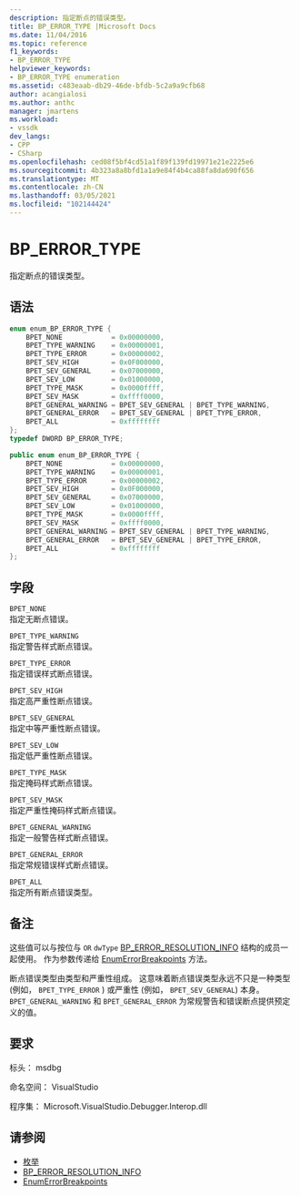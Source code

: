```yaml
---
description: 指定断点的错误类型。
title: BP_ERROR_TYPE |Microsoft Docs
ms.date: 11/04/2016
ms.topic: reference
f1_keywords:
- BP_ERROR_TYPE
helpviewer_keywords:
- BP_ERROR_TYPE enumeration
ms.assetid: c483eaab-db29-46de-bfdb-5c2a9a9cfb68
author: acangialosi
ms.author: anthc
manager: jmartens
ms.workload:
- vssdk
dev_langs:
- CPP
- CSharp
ms.openlocfilehash: ced08f5bf4cd51a1f89f139fd19971e21e2225e6
ms.sourcegitcommit: 4b323a8a8bfd1a1a9e84f4b4ca88fa8da690f656
ms.translationtype: MT
ms.contentlocale: zh-CN
ms.lasthandoff: 03/05/2021
ms.locfileid: "102144424"
---
```

# <a name="bp_error_type"></a>BP_ERROR_TYPE
指定断点的错误类型。

## <a name="syntax"></a>语法

```cpp
enum enum_BP_ERROR_TYPE {
    BPET_NONE            = 0x00000000,
    BPET_TYPE_WARNING    = 0x00000001,
    BPET_TYPE_ERROR      = 0x00000002,
    BPET_SEV_HIGH        = 0x0F000000,
    BPET_SEV_GENERAL     = 0x07000000,
    BPET_SEV_LOW         = 0x01000000,
    BPET_TYPE_MASK       = 0x0000ffff,
    BPET_SEV_MASK        = 0xffff0000,
    BPET_GENERAL_WARNING = BPET_SEV_GENERAL | BPET_TYPE_WARNING,
    BPET_GENERAL_ERROR   = BPET_SEV_GENERAL | BPET_TYPE_ERROR,
    BPET_ALL             = 0xffffffff
};
typedef DWORD BP_ERROR_TYPE;
```

```csharp
public enum enum_BP_ERROR_TYPE {
    BPET_NONE            = 0x00000000,
    BPET_TYPE_WARNING    = 0x00000001,
    BPET_TYPE_ERROR      = 0x00000002,
    BPET_SEV_HIGH        = 0x0F000000,
    BPET_SEV_GENERAL     = 0x07000000,
    BPET_SEV_LOW         = 0x01000000,
    BPET_TYPE_MASK       = 0x0000ffff,
    BPET_SEV_MASK        = 0xffff0000,
    BPET_GENERAL_WARNING = BPET_SEV_GENERAL | BPET_TYPE_WARNING,
    BPET_GENERAL_ERROR   = BPET_SEV_GENERAL | BPET_TYPE_ERROR,
    BPET_ALL             = 0xffffffff
};
```

## <a name="fields"></a>字段
`BPET_NONE`\
指定无断点错误。

`BPET_TYPE_WARNING`\
指定警告样式断点错误。

`BPET_TYPE_ERROR`\
指定错误样式断点错误。

`BPET_SEV_HIGH`\
指定高严重性断点错误。

`BPET_SEV_GENERAL`\
指定中等严重性断点错误。

`BPET_SEV_LOW`\
指定低严重性断点错误。

`BPET_TYPE_MASK`\
指定掩码样式断点错误。

`BPET_SEV_MASK`\
指定严重性掩码样式断点错误。

`BPET_GENERAL_WARNING`\
指定一般警告样式断点错误。

`BPET_GENERAL_ERROR`\
指定常规错误样式断点错误。

`BPET_ALL`\
指定所有断点错误类型。

## <a name="remarks"></a>备注
这些值可以与按位与 `OR` `dwType` [BP_ERROR_RESOLUTION_INFO](../../../extensibility/debugger/reference/bp-error-resolution-info.md) 结构的成员一起使用。 作为参数传递给 [EnumErrorBreakpoints](../../../extensibility/debugger/reference/idebugpendingbreakpoint2-enumerrorbreakpoints.md) 方法。

断点错误类型由类型和严重性组成。 这意味着断点错误类型永远不只是一种类型 (例如， `BPET_TYPE_ERROR` ) 或严重性 (例如， `BPET_SEV_GENERAL`) 本身。 `BPET_GENERAL_WARNING` 和 `BPET_GENERAL_ERROR` 为常规警告和错误断点提供预定义的值。

## <a name="requirements"></a>要求
标头： msdbg

命名空间： VisualStudio

程序集： Microsoft.VisualStudio.Debugger.Interop.dll

## <a name="see-also"></a>请参阅
- [枚举](../../../extensibility/debugger/reference/enumerations-visual-studio-debugging.md)
- [BP_ERROR_RESOLUTION_INFO](../../../extensibility/debugger/reference/bp-error-resolution-info.md)
- [EnumErrorBreakpoints](../../../extensibility/debugger/reference/idebugpendingbreakpoint2-enumerrorbreakpoints.md)
